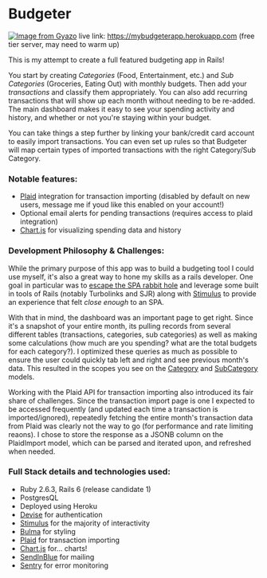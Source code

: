 # Budgeter
[![Image from Gyazo](https://i.gyazo.com/db594bfb1d8d4b9168a4cfcbd776ac52.png)](https://gyazo.com/db594bfb1d8d4b9168a4cfcbd776ac52)
live link: https://mybudgeterapp.herokuapp.com (free tier server, may need to warm up)

This is my attempt to create a full featured budgeting app in Rails!  

You start by creating *Categories* (Food, Entertainment, etc.) and *Sub Categories* (Groceries, Eating Out) with monthly budgets. Then add your *transactions* and classify them appropriately. You can also add recurring transactions that will show up each month without needing to be re-added. The main dashboard makes it easy to see your spending activity and history, and whether or not you're staying within your budget.  

You can take things a step further by linking your bank/credit card account to easily import transactions. You can even set up rules so that Budgeter will map certain types of imported transactions with the right Category/Sub Category.

### Notable features:
- [Plaid](https://www.plaid.com) integration for transaction importing (disabled by default on new users, message me if youd like this enabled on your account!)
- Optional email alerts for pending transactions (requires access to plaid integration)
- [Chart.js](https://www.chartjs.org/) for visualizing spending data and history

### Development Philosophy & Challenges:
While the primary purpose of this app was to build a budgeting tool I could use myself, it's also a great way to hone my skills as a rails developer. One goal in particular was to [escape the SPA rabbit hole](https://medium.com/@jmanrubia/escaping-the-spa-rabbit-hole-with-turbolinks-903f942bf52c) and leverage some built in tools of Rails (notably Turbolinks and SJR) along with [Stimulus](https://stimulusjs.org/) to provide an experience that felt *close enough* to an SPA.

With that in mind, the dashboard was an important page to get right. Since it's a snapshot of your entire month, its pulling records from several different tables (transactions, categories, sub categories) as well as making some calculations (how much are you spending? what are the total budgets for each category?). I optimized these queries as much as possible to ensure the user could quickly tab left and right and see previous month's data. This resulted in the scopes you see on the [Category](https://github.com/phillipspc/budgeter/blob/master/app/models/category.rb#L11) and [SubCategory](https://github.com/phillipspc/budgeter/blob/master/app/models/sub_category.rb#L7) models.

Working with the Plaid API for transaction importing also introduced its fair share of challenges. Since the transaction import page is one I expected to be accessed frequently (and updated each time a transaction is imported/ignored), repeatedly fetching the entire month's transaction data from Plaid was clearly not the way to go (for performance and rate limiting reaons). I chose to store the response as a JSONB column on the PlaidImport model, which can be parsed and iterated upon, and refreshed when needed.

### Full Stack details and technologies used:
- Ruby 2.6.3, Rails 6 (release candidate 1)
- PostgresQL
- Deployed using Heroku
- [Devise](https://github.com/plataformatec/devise) for authentication
- [Stimulus](https://stimulusjs.org/) for the majority of interactivity
- [Bulma](https://bulma.io/) for styling
- [Plaid](https://www.plaid.com) for transaction importing
- [Chart.js](https://www.chartjs.org/) for... charts!
- [SendInBlue](https://www.sendinblue.com/) for mailing
- [Sentry](https://sentry.io/) for error monitoring
